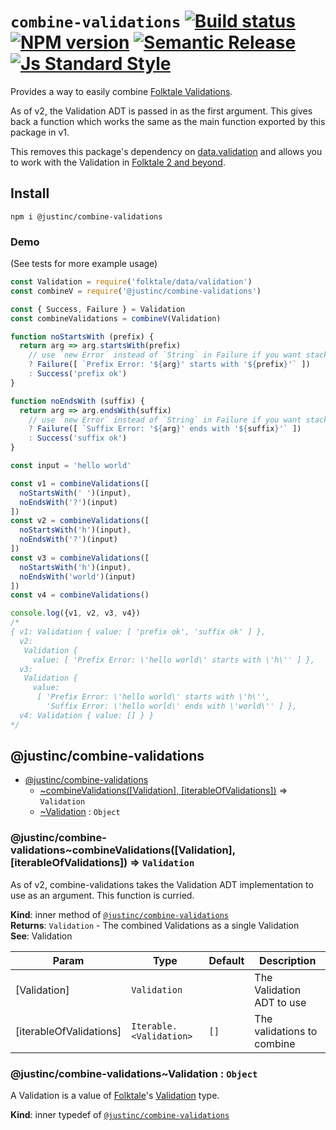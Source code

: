 # `combine-validations` [![Build status][travis-image]][travis-url] [![NPM version][version-image]][version-url] [![Semantic Release][semantic-release-image]][semantic-release-url] [![Js Standard Style][standard-image]][standard-url]

Provides a way to easily combine [Folktale Validations](http://docs.folktalejs.org/en/latest/api/data/validation/Validation.html).

As of v2, the Validation ADT is passed in as the first argument. This gives back a function which works the same as the main function exported by this package in v1.

This removes this package's dependency on [data.validation](https://github.com/folktale/data.validation) and allows you to work with the Validation in [Folktale 2 and beyond](https://github.com/origamitower/folktale).

## Install

`npm i @justinc/combine-validations`

### Demo

(See tests for more example usage)

```js
const Validation = require('folktale/data/validation')
const combineV = require('@justinc/combine-validations')

const { Success, Failure } = Validation
const combineValidations = combineV(Validation)

function noStartsWith (prefix) {
  return arg => arg.startsWith(prefix)
    // use `new Error` instead of `String` in Failure if you want stack trace
    ? Failure([ `Prefix Error: '${arg}' starts with '${prefix}'` ])
    : Success('prefix ok')
}

function noEndsWith (suffix) {
  return arg => arg.endsWith(suffix)
    // use `new Error` instead of `String` in Failure if you want stack trace
    ? Failure([ `Suffix Error: '${arg}' ends with '${suffix}'` ])
    : Success('suffix ok')
}

const input = 'hello world'

const v1 = combineValidations([
  noStartsWith(' ')(input),
  noEndsWith('?')(input)
])
const v2 = combineValidations([
  noStartsWith('h')(input),
  noEndsWith('?')(input)
])
const v3 = combineValidations([
  noStartsWith('h')(input),
  noEndsWith('world')(input)
])
const v4 = combineValidations()

console.log({v1, v2, v3, v4})
/*
{ v1: Validation { value: [ 'prefix ok', 'suffix ok' ] },
  v2:
   Validation {
     value: [ 'Prefix Error: \'hello world\' starts with \'h\'' ] },
  v3:
   Validation {
     value:
      [ 'Prefix Error: \'hello world\' starts with \'h\'',
        'Suffix Error: \'hello world\' ends with \'world\'' ] },
  v4: Validation { value: [] } }
*/
```

<a name="module_@justinc/combine-validations"></a>

## @justinc/combine-validations

* [@justinc/combine-validations](#module_@justinc/combine-validations)
    * [~combineValidations([Validation], [iterableOfValidations])](#module_@justinc/combine-validations..combineValidations) ⇒ <code>Validation</code>
    * [~Validation](#module_@justinc/combine-validations..Validation) : <code>Object</code>

<a name="module_@justinc/combine-validations..combineValidations"></a>

### @justinc/combine-validations~combineValidations([Validation], [iterableOfValidations]) ⇒ <code>Validation</code>
As of v2, combine-validations takes the Validation ADT implementation to use as an argument.
This function is curried.

**Kind**: inner method of <code>[@justinc/combine-validations](#module_@justinc/combine-validations)</code>  
**Returns**: <code>Validation</code> - The combined Validations as a single Validation  
**See**: Validation  

| Param | Type | Default | Description |
| --- | --- | --- | --- |
| [Validation] | <code>Validation</code> |  | The Validation ADT to use |
| [iterableOfValidations] | <code>Iterable.&lt;Validation&gt;</code> | <code>[]</code> | The validations to combine |

<a name="module_@justinc/combine-validations..Validation"></a>

### @justinc/combine-validations~Validation : <code>Object</code>
A Validation is a value of [Folktale](http://docs.folktalejs.org/en/latest/index.html)'s
[Validation](http://docs.folktalejs.org/en/latest/api/data/validation/Validation.html) type.

**Kind**: inner typedef of <code>[@justinc/combine-validations](#module_@justinc/combine-validations)</code>  

[travis-image]: https://img.shields.io/travis/justin-calleja/combine-validations.svg?style=flat-square
[travis-url]: https://travis-ci.org/justin-calleja/combine-validations

[version-image]: https://img.shields.io/npm/v/@justinc/combine-validations.svg?style=flat-square
[version-url]: https://npmjs.org/package/@justinc/combine-validations

[semantic-release-image]: https://img.shields.io/badge/%20%20%F0%9F%93%A6%F0%9F%9A%80-semantic--release-e10079.svg?style=flat-square
[semantic-release-url]: https://github.com/semantic-release/semantic-release

[standard-image]: https://img.shields.io/badge/code-standard-yellow.svg?style=flat-square
[standard-url]: https://github.com/feross/standard
